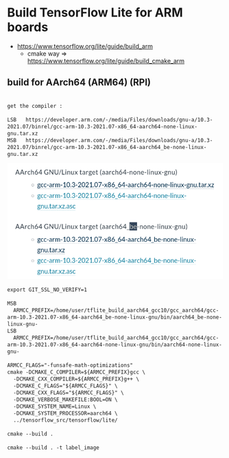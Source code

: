 #  Build TensorFlow Lite for ARM boards


* https://www.tensorflow.org/lite/guide/build_arm
    * cmake way => https://www.tensorflow.org/lite/guide/build_cmake_arm



## build for AArch64 (ARM64) (RPI)


```

get the compiler :

LSB   https://developer.arm.com/-/media/Files/downloads/gnu-a/10.3-2021.07/binrel/gcc-arm-10.3-2021.07-x86_64-aarch64-none-linux-gnu.tar.xz
MSB   https://developer.arm.com/-/media/Files/downloads/gnu-a/10.3-2021.07/binrel/gcc-arm-10.3-2021.07-x86_64-aarch64_be-none-linux-gnu.tar.xz

```

![Alt text](image.png)

```
export GIT_SSL_NO_VERIFY=1 

MSB
  ARMCC_PREFIX=/home/user/tflite_build_aarch64_gcc10/gcc_aarch64/gcc-arm-10.3-2021.07-x86_64-aarch64_be-none-linux-gnu/bin/aarch64_be-none-linux-gnu-
LSB
  ARMCC_PREFIX=/home/user/tflite_build_aarch64_gcc10/gcc_aarch64/gcc-arm-10.3-2021.07-x86_64-aarch64-none-linux-gnu/bin/aarch64-none-linux-gnu-

ARMCC_FLAGS="-funsafe-math-optimizations"
cmake -DCMAKE_C_COMPILER=${ARMCC_PREFIX}gcc \
  -DCMAKE_CXX_COMPILER=${ARMCC_PREFIX}g++ \
  -DCMAKE_C_FLAGS="${ARMCC_FLAGS}" \
  -DCMAKE_CXX_FLAGS="${ARMCC_FLAGS}" \
  -DCMAKE_VERBOSE_MAKEFILE:BOOL=ON \
  -DCMAKE_SYSTEM_NAME=Linux \
  -DCMAKE_SYSTEM_PROCESSOR=aarch64 \
  ../tensorflow_src/tensorflow/lite/
  
cmake --build .

cmake --build . -t label_image

```